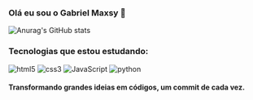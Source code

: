 
### Olá eu sou o Gabriel Maxsy 👋


![Anurag's GitHub stats](https://github-readme-stats.vercel.app/api?username=Gabriel-Maxsy&theme=transparent)


### Tecnologias que estou estudando:

<div style="display: inline_block">
<img alt="html5"  src="https://img.shields.io/badge/HTML5-E34F26?style=for-the-badge&logo=html5&logoColor=white"/>
<img alt="css3"  src="https://img.shields.io/badge/CSS3-1572B6?style=for-the-badge&logo=css3&logoColor=white"/>
<img alt="JavaScript"  src="https://img.shields.io/badge/JavaScript-323330?style=for-the-badge&logo=javascript&logoColor=F7DF1E"/>  
<img alt="python"  src="https://img.shields.io/badge/Python-14354C?style=for-the-badge&logo=python&logoColor=white"/>
</div>

#### Transformando grandes ideias em códigos, um commit de cada vez.
